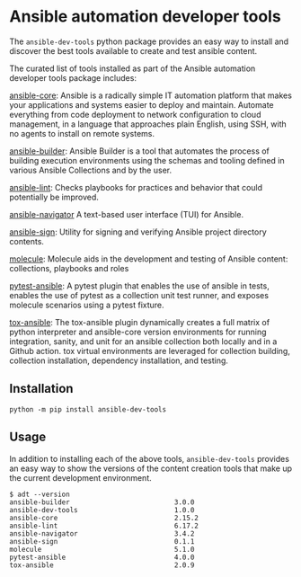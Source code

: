 # Ansible automation developer tools

The `ansible-dev-tools` python package provides an easy way to install and discover the best tools available to create and test ansible content.

The curated list of tools installed as part of the Ansible automation developer tools package includes:

[ansible-core](https://github.com/ansible/ansible): Ansible is a radically simple IT automation platform that makes your applications and systems easier to deploy and maintain. Automate everything from code deployment to network configuration to cloud management, in a language that approaches plain English, using SSH, with no agents to install on remote systems.

[ansible-builder](https://github.com/ansible/ansible-builder): Ansible Builder is a tool that automates the process of building execution environments using the schemas and tooling defined in various Ansible Collections and by the user.

[ansible-lint](https://github.com/ansible/ansible-lint): Checks playbooks for practices and behavior that could potentially be improved.

[ansible-navigator](https://github.com/ansible/ansible-navigator) A text-based user interface (TUI) for Ansible.

[ansible-sign](https://github.com/ansible/ansible-sign): Utility for signing and verifying Ansible project directory contents.

[molecule](https://github.com/ansible/molecule): Molecule aids in the development and testing of Ansible content: collections, playbooks and roles

[pytest-ansible](https://github.com/ansible-community/pytest-ansible): A pytest plugin that enables the use of ansible in tests, enables the use of pytest as a collection unit test runner, and exposes molecule scenarios using a pytest fixture.

[tox-ansible](https://github.com/tox-dev/tox-ansible): The tox-ansible plugin dynamically creates a full matrix of python interpreter and ansible-core version environments for running integration, sanity, and unit for an ansible collection both locally and in a Github action. tox virtual environments are leveraged for collection building, collection installation, dependency installation, and testing.

## Installation

`python -m pip install ansible-dev-tools`

## Usage

In addition to installing each of the above tools, `ansible-dev-tools` provides an easy way to show the versions of the content creation tools that make up the current development environment.

```
$ adt --version
ansible-builder                          3.0.0
ansible-dev-tools                        1.0.0
ansible-core                             2.15.2
ansible-lint                             6.17.2
ansible-navigator                        3.4.2
ansible-sign                             0.1.1
molecule                                 5.1.0
pytest-ansible                           4.0.0
tox-ansible                              2.0.9
```
